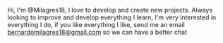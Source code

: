 Hi, I'm @Milagres18, I love to develop and create new projects.
Always looking to improve and develop everything I learn, I'm very interested in everything I do, if you like everything I like, send me an email bernardomilagres18@gmail.com so we can have a better chat

<!---
Milagres18/Milagres18 is a ✨ special ✨ repository because its `README.md` (this file) appears on your GitHub profile.
You can click the Preview link to take a look at your changes.
--->
